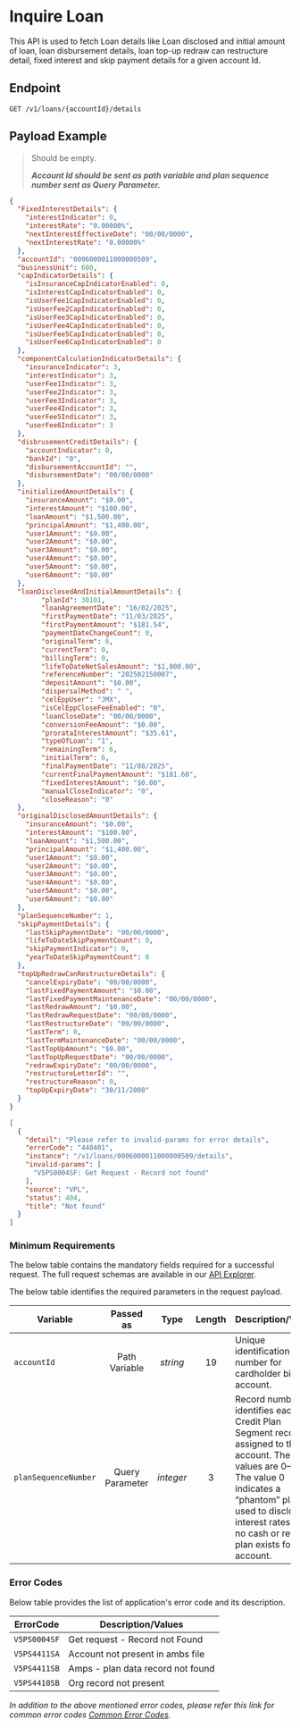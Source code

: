 # Inquire Loan

This API is used to fetch Loan details like Loan disclosed and initial amount of loan, loan disbursement details, loan top-up redraw can restructure detail, fixed interest and skip payment details for a given account Id.

## Endpoint

`GET /v1/loans/{accountId}/details`

## Payload Example

<!--
type: tab
titles: Request, Response, Error
-->

>Should be empty.
>
>***Account Id should be sent as path variable and plan sequence number sent as Query Parameter.***

<!--
type: tab
-->

```json
{
  "FixedInterestDetails": {
    "interestIndicator": 0,
    "interestRate": "0.00000%",
    "nextInterestEffectiveDate": "00/00/0000",
    "nextInterestRate": "0.00000%"
  },
  "accountId": "0006000011000000509",
  "businessUnit": 600,
  "capIndicatorDetails": {
    "isInsuranceCapIndicatorEnabled": 0,
    "isInterestCapIndicatorEnabled": 0,
    "isUserFee1CapIndicatorEnabled": 0,
    "isUserFee2CapIndicatorEnabled": 0,
    "isUserFee3CapIndicatorEnabled": 0,
    "isUserFee4CapIndicatorEnabled": 0,
    "isUserFee5CapIndicatorEnabled": 0,
    "isUserFee6CapIndicatorEnabled": 0
  },
  "componentCalculationIndicatorDetails": {
    "insuranceIndicator": 3,
    "interestIndicator": 3,
    "userFee1Indicator": 3,
    "userFee2Indicator": 3,
    "userFee3Indicator": 3,
    "userFee4Indicator": 3,
    "userFee5Indicator": 3,
    "userFee6Indicator": 3
  },
  "disbrusementCreditDetails": {
    "accountIndicator": 0,
    "bankId": "0",
    "disbursementAccountId": "",
    "disbursementDate": "00/00/0000"
  },
  "initializedAmountDetails": {
    "insuranceAmount": "$0.00",
    "interestAmount": "$100.00",
    "loanAmount": "$1,500.00",
    "principalAmount": "$1,400.00",
    "user1Amount": "$0.00",
    "user2Amount": "$0.00",
    "user3Amount": "$0.00",
    "user4Amount": "$0.00",
    "user5Amount": "$0.00",
    "user6Amount": "$0.00"
  },
  "loanDisclosedAndInitialAmountDetails": {
        "planId": 30101,
        "loanAgreementDate": "16/02/2025",
        "firstPaymentDate": "11/03/2025",
        "firstPaymentAmount": "$181.54",
        "paymentDateChangeCount": 0,
        "originalTerm": 6,
        "currentTerm": 0,
        "billingTerm": 0,
        "lifeToDateNetSalesAmount": "$1,000.00",
        "referenceNumber": "202502150007",
        "depositAmount": "$0.00",
        "dispersalMethod": " ",
        "celEppUser": "JMX",
        "isCelEppCloseFeeEnabled": "0",
        "loanCloseDate": "00/00/0000",
        "conversionFeeAmount": "$0.00",
        "prorataInterestAmount": "$35.61",
        "typeOfLoan": "1",
        "remainingTerm": 6,
        "initialTerm": 6,
        "finalPaymentDate": "11/08/2025",
        "currentFinalPaymentAmount": "$181.60",
        "fixedInterestAmount": "$0.00",
        "manualCloseIndicator": "0",
        "closeReason": "0"
  },
  "originalDisclosedAmountDetails": {
    "insuranceAmount": "$0.00",
    "interestAmount": "$100.00",
    "loanAmount": "$1,500.00",
    "principalAmount": "$1,400.00",
    "user1Amount": "$0.00",
    "user2Amount": "$0.00",
    "user3Amount": "$0.00",
    "user4Amount": "$0.00",
    "user5Amount": "$0.00",
    "user6Amount": "$0.00"
  },
  "planSequenceNumber": 1,
  "skipPaymentDetails": {
    "lastSkipPaymentDate": "00/00/0000",
    "lifeToDateSkipPaymentCount": 0,
    "skipPaymentIndicator": 0,
    "yearToDateSkipPaymentCount": 0
  },
  "topUpRedrawCanRestructureDetails": {
    "cancelExpiryDate": "00/00/0000",
    "lastFixedPaymentAmount": "$0.00",
    "lastFixedPaymentMaintenanceDate": "00/00/0000",
    "lastRedrawAmount": "$0.00",
    "lastRedrawRequestDate": "00/00/0000",
    "lastRestructureDate": "00/00/0000",
    "lastTerm": 0,
    "lastTermMaintenanceDate": "00/00/0000",
    "lastTopUpAmount": "$0.00",
    "lastTopUpRequestDate": "00/00/0000",
    "redrawExpiryDate": "00/00/0000",
    "restructureLetterId": "",
    "restructureReason": 0,
    "topUpExpiryDate": "30/11/2000"
  }
}
```

<!--
type: tab
-->

```json
[
  {
    "detail": "Please refer to invalid-params for error details",
    "errorCode": "440401",
    "instance": "/v1/loans/0006000011000000509/details",
    "invalid-params": [
      "V5PS0004SF: Get Request - Record not found"
    ],
    "source": "VPL",
    "status": 404,
    "title": "Not found"
  }
]

```

<!-- type: tab-end -->

### Minimum Requirements

The below table contains the mandatory fields required for a successful request. The full request schemas are available in our [API Explorer](../api/?type=get&path=/v1/loans/{accountId}/details).

The below table identifies the required parameters in the request payload.

| Variable | Passed as | Type | Length | Description/Values |
| -------- | :-------: | :--: | :------------: | ------------------ |
| `accountId` | Path Variable | *string* | 19 | Unique identification number for cardholder billing account.|
| `planSequenceNumber` | Query Parameter | *integer*| 3 | Record number that identifies each Credit Plan Segment record assigned to the account. The values are 0–999. The value 0 indicates a “phantom” plan used to disclose interest rates when no cash or retail plan exists for an account.|

### Error Codes

Below table provides the list of application's error code and its description.

| ErrorCode |  Description/Values |
| --------  | ------------------ |
| `V5PS0004SF` | Get request - Record not Found |  
| `V5PS4411SA` | Account not present in ambs file |  
| `V5PS4411SB` | Amps - plan data record not found |
| `V5PS4410SB` | Org record not present |

*In addition to the above mentioned error codes, please refer this link for common error codes [Common Error Codes](?path=docs/Common_Error_Code.md).*
